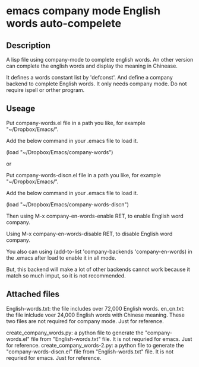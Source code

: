 # emacs company mode English words auto-compelete

## Description
A lisp file using company-mode to complete english words.
An other version can complete the english words and display the meaning in Chinease.

It defines a words constant list by 'defconst'. 
And define a company backend to complete English words.
It only needs company mode.
Do not require ispell or orther program.

## Useage

Put company-words.el file in a path you like, for example "~/Dropbox/Emacs/".

Add the below command in your .emacs file to load it.

(load "~/Dropbox/Emacs/company-words")

or 

Put company-words-discn.el file in a path you like, for example "~/Dropbox/Emacs/".

Add the below command in your .emacs file to load it.

(load "~/Dropbox/Emacs/company-words-discn")


Then using M-x company-en-words-enable RET, to enable English word company.

Using M-x company-en-words-disable RET, to disable English word company.

You also can using (add-to-list 'company-backends 'company-en-words) in the .emacs after load to enable it in all mode. 

But, this backend will make a lot of other backends cannot work because it match so much imput, so it is not recommended.

## Attached files

English-words.txt: the file includes over 72,000 English words. 
en_cn.txt: the file inlclude voer 24,000 English words with Chinese meaning.
These two files are not required for company mode. Just for reference.

create_company_words.py: a python file to generate the "company-words.el" file from "English-words.txt" file. It is not requried for emacs. Just for reference.
create_company_words-2.py: a python file to generate the "company-words-discn.el" file from "English-words.txt" file. It is not requried for emacs. Just for reference.
